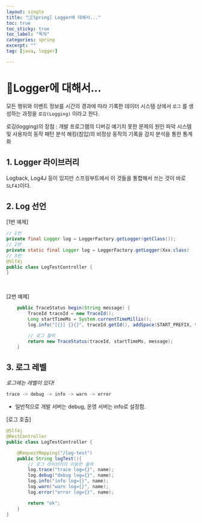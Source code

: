 ```yaml
---
layout: single
title: "📘[Spring] Logger에 대해서..."
toc: true
toc_sticky: true
toc_label: "목차"
categories: spring
excerpt: ""
tag: [java, logger]

---
```


# 📘Logger에 대해서...
모든 행위와 이벤트 정보를 시간의 경과에 따라 기록한 데이터 시스템 상에서 `로그` 를 생성하는 과정을 `로깅(Logging)` 이라고 한다.
<br>

로깅(logging)의 장점
: 개발 프로그램의 디버깅 예기치 못한 문제의 원인 파악 시스템 및 사용자의 동작 패턴 분석 해킹(침입)의 비정상 동작의 기록을 감지 분석을 통한 통계화

## 1. Logger 라이브러리
Logback, Log4J 등이 있지만 스프링부트에서 이 것들을 통합해서 쓰는 것이 바로 `SLF4J`이다.  

## 2. Log 선언
[1번 예제]    
```java
// 1번
private final Logger log = LoggerFactory.getLogger(getClass());
// 2번
private static final Logger log = LoggerFactory.getLogger(Xxx.class)
// 3번
@Slf4j
public class LogTestController {
}
```
<br>

[2번 예제]  
```java
    public TraceStatus begin(String message) {
        TraceId traceId = new TraceId();
        Long startTimeMs = System.currentTimeMillis();
        log.info("[{}] {}{}", traceId.getId(), addSpace(START_PREFIX, traceId.getLevel()), message);    // 로그 호출

        // 로그 출력
        return new TraceStatus(traceId, startTimeMs, message);
    }
```  


## 3. 로그 레벨
*로그에는 레벨이 있다!*  
```java
trace -> debug -> info -> warn -> error   
```  
- 일반적으로 개발 서버는 debug, 운영 서버는 info로 설정함.  

[로그 호출]  
```java
@Slf4j
@RestController
public class LogTestController {

    @RequestMapping("/log-test")
    public String logTest(){
        // 로그 라이브러리 이용한 출력
        log.trace("trace log={}", name);
        log.debug("debug log={}", name);
        log.info("info log={}", name);
        log.warn("warn log={}", name);
        log.error("error log={}", name);

        return "ok";
    }
}
```
